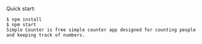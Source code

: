 

Quick start:

```
$ npm install
$ npm start
Simple Counter is free simple counter app designed for counting people and keeping track of numbers.
````

